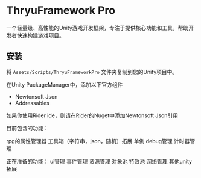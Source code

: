 # ThryuFramework Pro

一个轻量级、高性能的Unity游戏开发框架，专注于提供核心功能和工具，帮助开发者快速构建游戏项目。

## 安装

将 `Assets/Scripts/ThryuFrameworkPro` 文件夹复制到您的Unity项目中。

在Unity PackageManager中，添加以下官方组件
- Newtonsoft Json
- Addressables

如果你使用Rider ide，则请在Rider的Nuget中添加Newtonsoft Json引用

目前包含的功能：

rpg的属性管理器
工具箱（字符串，json，随机）拓展
单例
debug管理
计时器管理

正在准备的功能：
ui管理
事件管理
资源管理
对象池
特效池
网络管理
其他unity拓展


